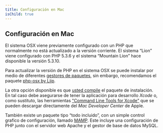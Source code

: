 ```yaml
---
title: Configuración en Mac
isChild: true
---
```


## Configuración en Mac

El sistema OSX viene previamente configurado con un PHP que normalmente no está actualizado a la versión corriente. El sistema “Lion” viene configurado con PHP 5.3.6 y el sistema “Mountain Lion” hace disponible la versión 5.3.10.

Para actualizar la versión de PHP en el sistema OSX se puede instalar por medio de diferentes [gestores de paquetes][mac-package-managers], sin embargo, recomendamos el paquete
[php-osx by Liip][php-osx-downloads].

La otra opción disponible es que [usted compile][mac-compile] el paquete de instalación. En tal caso debe asegurarse de tener la aplicación para desarrollo _Xcode_  o, como sustituto, las herramientas ["Command Line Tools for Xcode"][apple-developer] que se pueden descargar directamente del _Mac Developer Center_ de Apple.

También existe un paquete tipo “todo incluido”, con un simple control grafico de configuración, llamado [MAMP][mamp-downloads]. Este incluye una configuración de PHP junto con el servidor web Apache y el gestor de base de datos MySQL.

[mac-package-managers]: http://www.php.net/manual/en/install.macosx.packages.php
[mac-compile]: http://www.php.net/manual/en/install.macosx.compile.php
[xcode-gcc-substitution]: https://github.com/kennethreitz/osx-gcc-installer
[apple-developer]: https://developer.apple.com/downloads
[mamp-downloads]: http://www.mamp.info/en/downloads/index.html
[php-osx-downloads]: http://php-osx.liip.ch/

